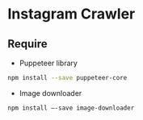 # Instagram Crawler
## Require
* Puppeteer library
```bash
npm install --save puppeteer-core
```
* Image downloader
```bash
npm install –-save image-downloader
```
